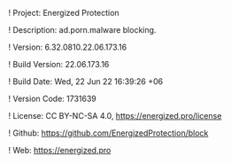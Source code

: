 ! Project: Energized Protection

! Description: ad.porn.malware blocking.

! Version: 6.32.0810.22.06.173.16

! Build Version: 22.06.173.16

! Build Date: Wed, 22 Jun 22 16:39:26 +06

! Version Code: 1731639

! License: CC BY-NC-SA 4.0, https://energized.pro/license

! Github: https://github.com/EnergizedProtection/block

! Web: https://energized.pro
